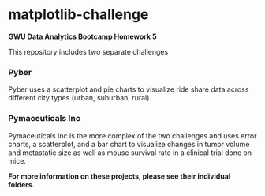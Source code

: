 # matplotlib-challenge
**GWU Data Analytics Bootcamp Homework 5**

This repository includes two separate challenges

### Pyber

Pyber uses a scatterplot and pie charts to visualize ride share data across different city types (urban, suburban, rural).

### Pymaceuticals Inc

Pymaceuticals Inc is the more complex of the two challenges and uses error charts, a scatterplot, and a bar chart to visualize changes in tumor volume and metastatic size as well as mouse survival rate in a clinical trial done on mice.

**For more information on these projects, please see their individual folders.**
